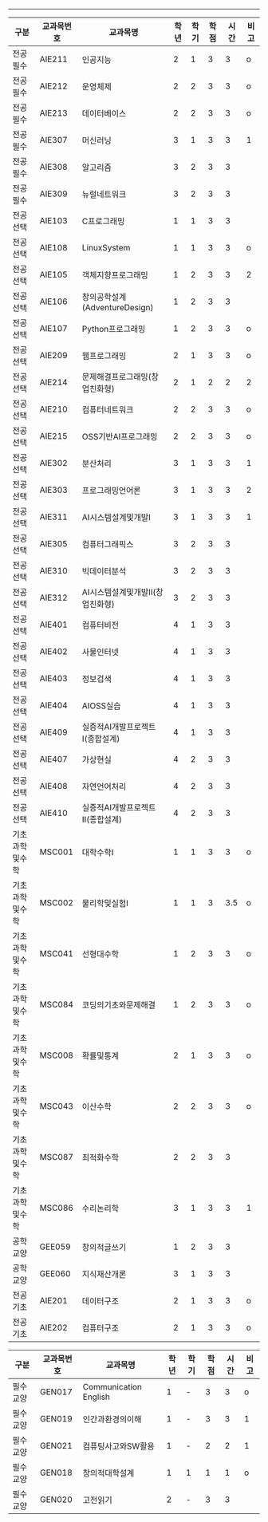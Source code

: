 
---

| 구분      | 교과목번호  | 교과목명                    | 학년  | 학기  | 학점  | 시간  | 비고  |
| ------- | ------ | ----------------------- | --- | --- | --- | --- | --- |
| 전공필수    | AIE211 | 인공지능                    | 2   | 1   | 3   | 3   | o   |
| 전공필수    | AIE212 | 운영체제                    | 2   | 2   | 3   | 3   | o   |
| 전공필수    | AIE213 | 데이터베이스                  | 2   | 2   | 3   | 3   | o   |
| 전공필수    | AIE307 | 머신러닝                    | 3   | 1   | 3   | 3   | 1   |
| 전공필수    | AIE308 | 알고리즘                    | 3   | 2   | 3   | 3   |     |
| 전공필수    | AIE309 | 뉴럴네트워크                  | 3   | 2   | 3   | 3   |     |
| 전공선택    | AIE103 | C프로그래밍                  | 1   | 1   | 3   | 3   |     |
| 전공선택    | AIE108 | LinuxSystem             | 1   | 1   | 3   | 3   | o   |
| 전공선택    | AIE105 | 객체지향프로그래밍               | 1   | 2   | 3   | 3   | 2   |
| 전공선택    | AIE106 | 창의공학설계(AdventureDesign) | 1   | 2   | 3   | 3   |     |
| 전공선택    | AIE107 | Python프로그래밍             | 1   | 2   | 3   | 3   | o   |
| 전공선택    | AIE209 | 웹프로그래밍                  | 2   | 1   | 3   | 3   | o   |
| 전공선택    | AIE214 | 문제해결프로그래밍(창업친화형)        | 2   | 1   | 2   | 2   | 2   |
| 전공선택    | AIE210 | 컴퓨터네트워크                 | 2   | 2   | 3   | 3   | o   |
| 전공선택    | AIE215 | OSS기반AI프로그래밍            | 2   | 2   | 3   | 3   | o   |
| 전공선택    | AIE302 | 분산처리                    | 3   | 1   | 3   | 3   | 1   |
| 전공선택    | AIE303 | 프로그래밍언어론                | 3   | 1   | 3   | 3   | 2   |
| 전공선택    | AIE311 | AI시스템설계및개발Ⅰ             | 3   | 1   | 3   | 3   | 1   |
| 전공선택    | AIE305 | 컴퓨터그래픽스                 | 3   | 2   | 3   | 3   |     |
| 전공선택    | AIE310 | 빅데이터분석                  | 3   | 2   | 3   | 3   |     |
| 전공선택    | AIE312 | AI시스템설계및개발Ⅱ(창업친화형)      | 3   | 2   | 3   | 3   |     |
| 전공선택    | AIE401 | 컴퓨터비전                   | 4   | 1   | 3   | 3   |     |
| 전공선택    | AIE402 | 사물인터넷                   | 4   | 1   | 3   | 3   |     |
| 전공선택    | AIE403 | 정보검색                    | 4   | 1   | 3   | 3   |     |
| 전공선택    | AIE404 | AIOSS실습                 | 4   | 1   | 3   | 3   |     |
| 전공선택    | AIE409 | 실증적AI개발프로젝트Ⅰ(종합설계)      | 4   | 1   | 3   | 3   |     |
| 전공선택    | AIE407 | 가상현실                    | 4   | 2   | 3   | 3   |     |
| 전공선택    | AIE408 | 자연언어처리                  | 4   | 2   | 3   | 3   |     |
| 전공선택    | AIE410 | 실증적AI개발프로젝트Ⅱ(종합설계)      | 4   | 2   | 3   | 3   |     |
| 기초과학및수학 | MSC001 | 대학수학Ⅰ                   | 1   | 1   | 3   | 3   | o   |
| 기초과학및수학 | MSC002 | 물리학및실험Ⅰ                 | 1   | 1   | 3   | 3.5 | o   |
| 기초과학및수학 | MSC041 | 선형대수학                   | 1   | 2   | 3   | 3   | o   |
| 기초과학및수학 | MSC084 | 코딩의기초와문제해결              | 1   | 2   | 3   | 3   | o   |
| 기초과학및수학 | MSC008 | 확률및통계                   | 2   | 1   | 3   | 3   | o   |
| 기초과학및수학 | MSC043 | 이산수학                    | 2   | 2   | 3   | 3   | o   |
| 기초과학및수학 | MSC087 | 최적화수학                   | 2   | 2   | 3   | 3   |     |
| 기초과학및수학 | MSC086 | 수리논리학                   | 3   | 1   | 3   | 3   | 1   |
| 공학교양    | GEE059 | 창의적글쓰기                  | 1   | 2   | 3   | 3   |     |
| 공학교양    | GEE060 | 지식재산개론                  | 3   | 1   | 3   | 3   |     |
| 전공기초    | AIE201 | 데이터구조                   | 2   | 1   | 3   | 3   | o   |
| 전공기초    | AIE202 | 컴퓨터구조                   | 2   | 1   | 3   | 3   | o   |


| 구분   | 교과목번호  | 교과목명                  | 학년  | 학기  | 학점  | 시간  | 비고  |
| ---- | ------ | --------------------- | --- | --- | --- | --- | --- |
| 필수교양 | GEN017 | Communication English | 1   | -   | 3   | 3   | o   |
| 필수교양 | GEN019 | 인간과환경의이해              | 1   | -   | 3   | 3   | 1   |
| 필수교양 | GEN021 | 컴퓨팅사고와SW활용            | 1   | -   | 2   | 2   | 1   |
| 필수교양 | GEN018 | 창의적대학설계               | 1   | 1   | 1   | 1   | o   |
| 필수교양 | GEN020 | 고전읽기                  | 2   | -   | 3   | 3   |     |
